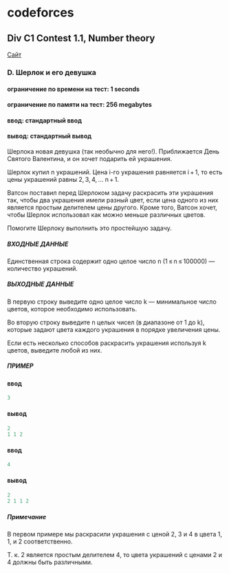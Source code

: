 ﻿# codeforces
## Div C1 Contest 1.1, Number theory ##

<p>
    <a href="https://codeforces.com/group/GlNprAEUfR/contest/256125/problem/D">Сайт</a>
</p>

### D. Шерлок и его девушка ###
#### ограничение по времени на тест: 1 seconds ####
#### ограничение по памяти на тест: 256 megabytes ####
#### ввод: стандартный ввод ####
#### вывод: стандартный вывод ####

 Шерлока новая девушка (так необычно для него!). Приближается День Святого Валентина, и он хочет подарить ей украшения.

Шерлок купил n украшений. Цена i-го украшения равняется i + 1, то есть цены украшений равны 2, 3, 4, ... n + 1.

Ватсон поставил перед Шерлоком задачу раскрасить эти украшения так, чтобы два украшения имели разный цвет, 
если цена одного из них является простым делителем цены другого. Кроме того, 
Ватсон хочет, чтобы Шерлок использовал как можно меньше различных цветов.

Помогите Шерлоку выполнить это простейшую задачу.

##### ВХОДНЫЕ ДАННЫЕ #####
Единственная строка содержит одно целое число n (1 ≤ n ≤ 100000) — количество украшений.

##### ВЫХОДНЫЕ ДАННЫЕ #####
В первую строку выведите одно целое число k — минимальное число цветов, которое необходимо использовать.

Во вторую строку выведите n целых чисел (в диапазоне от 1 до k), 
которые задают цвета каждого украшения в порядке увеличения цены.

Если есть несколько способов раскрасить украшения используя k цветов, выведите любой из них.

##### ПРИМЕР #####
#### ввод ####
```c++
3
```
#### вывод ####
```c++
2
1 1 2 
```

#### ввод ####
```c++
4
```
#### вывод ####
```c++
2
2 1 1 2
```
##### Примечание #####
В первом примере мы раскрасили украшения с ценой 2, 3 и 4 в цвета 1, 1, и 2 соответственно.

Т. к. 2 является простым делителем 4, то цвета украшений с ценами 2 и 4 должны быть различными.